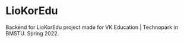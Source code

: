 # LioKorEdu

Backend for LioKorEdu project made for VK Education | Technopark in BMSTU. 
Spring 2022.
